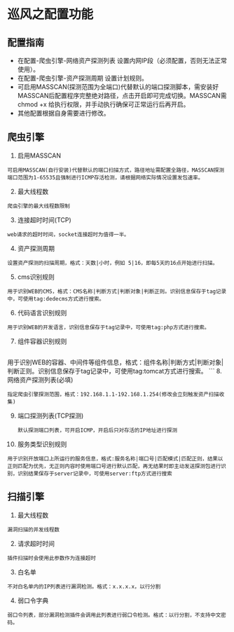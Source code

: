 # 巡风之配置功能

## 配置指南
* 在配置-爬虫引擎-网络资产探测列表 设置内网IP段（必须配置，否则无法正常使用）。
* 在配置-爬虫引擎-资产探测周期 设置计划规则。
* 可启用MASSCAN(探测范围为全端口)代替默认的端口探测脚本，需安装好MASSCAN后配置程序完整绝对路径，点击开启即可完成切换。MASSCAN需chmod +x 给执行权限，并手动执行确保可正常运行后再开启。
* 其他配置根据自身需要进行修改。


## 爬虫引擎
1. 启用MASSCAN

 ```
可启用MASSCAN(自行安装)代替默认的端口扫描方式，路径地址需配置全路径，MASSCAN探测端口范围为1-65535且强制进行ICMP存活检测，请根据网络实际情况设置发包速率。
 ```
2. 最大线程数

 ```
爬虫引擎的最大线程数限制
 ```
3. 连接超时时间(TCP)
 
 ```
web请求的超时时间，socket连接超时为值得一半。
 ```

4. 资产探测周期

 ```
设置资产探测的扫描周期，格式：天数|小时，例如 5|16，即每5天的16点开始进行扫描。
 ```

5. cms识别规则

 ```
用于识别WEB的CMS，格式：CMS名称|判断方式|判断对象|判断正则。识别信息保存于tag记录中，可使用tag:dedecms方式进行搜索。
 ```

6. 代码语言识别规则
 
 ```
用于识别WEB的开发语言，识别信息保存于tag记录中，可使用tag:php方式进行搜索。
 ```

7. 组件容器识别规则

	```
用于识别WEB的容器、中间件等组件信息，格式：组件名称|判断方式|判断对象|判断正则。识别信息保存于tag记录中，可使用tag:tomcat方式进行搜索。
	```
8. 网络资产探测列表(必填)

 ```
指定爬虫引擎探测范围，格式：192.168.1.1-192.168.1.254(修改会立刻触发资产扫描收集)
 ```

9. 端口探测列表(TCP探测) 

	```
	默认探测端口列表，可开启ICMP，开启后只对存活的IP地址进行探测

	```

10. 服务类型识别规则

 ```
用于识别开放端口上所运行的服务信息，格式:服务名称|端口号|匹配模式|匹配正则，结果以正则匹配为优先，无正则内容时使用端口号进行默认匹配，再无结果时即主动发送探测包进行识别，识别结果保存于server记录中，可使用server:ftp方式进行搜索
 ```

## 扫描引擎

1. 最大线程数

 ```
 漏洞扫描的并发线程数
 ```
2. 请求超时时间

 ```
 插件扫描时会使用此参数作为连接超时
 ```

3. 白名单

 ```
 不对白名单内的IP列表进行漏洞检测。格式：x.x.x.x，以行分割
 ```
4. 弱口令字典

 ```
 弱口令列表，部分漏洞检测插件会调用此列表进行弱口令检测。格式：以行分割，不支持中文密码。
 ```
